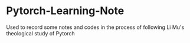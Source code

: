 # Pytorch-Learning-Note
Used to record some notes and codes in the process of following Li Mu's theological study of Pytorch
